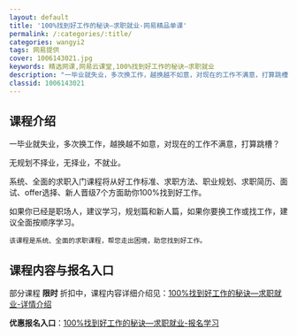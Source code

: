 ```yaml
---
layout: default
title: '100%找到好工作的秘诀—求职就业-网易精品单课'
permalink: /:categories/:title/
categories: wangyi2
tags: 网易提供
cover: 1006143021.jpg
keywords: 精选网课,网易云课堂,100%找到好工作的秘诀—求职就业
description: "一毕业就失业，多次换工作，越换越不如意，对现在的工作不满意，打算跳槽？无规划不择业，无择业，不就业。系统、全面的求职入门课程将从好工作标准、求职方法、职业规划、求职简历、面试、offer选择"
classid: 1006143021
---
```


## 课程介绍

一毕业就失业，多次换工作，越换越不如意，对现在的工作不满意，打算跳槽？

无规划不择业，无择业，不就业。

系统、全面的求职入门课程将从好工作标准、求职方法、职业规划、求职简历、面试、offer选择、新人晋级7个方面助你100%找到好工作。

如果你已经是职场人，建议学习，规划篇和新人篇，如果你要换工作或找工作，建议全面按顺序学习。

    该课程是系统、全面的求职课程，帮您走出困境，助您找到好工作。

## 课程内容与报名入口

部分课程 **限时** 折扣中，课程内容详细介绍见：[100%找到好工作的秘诀—求职就业-详情介绍](https://study.163.com/course/introduction/1006143021.htm?share=1&shareId=1025206652&utm_campaign=share&utm_medium=iphoneShare&utm_source=&utm_u=1025206652)

**优惠报名入口**：[100%找到好工作的秘诀—求职就业-报名学习](https://study.163.com/course/introduction/1006143021.htm?share=1&shareId=1025206652&utm_campaign=share&utm_medium=iphoneShare&utm_source=&utm_u=1025206652)

